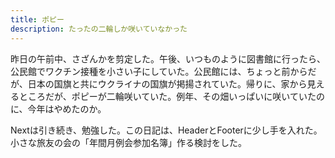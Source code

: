 ```yaml
---
title: ポピー
description: たったの二輪しか咲いていなかった
---
```


昨日の午前中、さざんかを剪定した。午後、いつものように図書館に行ったら、公民館でワクチン接種を小さい子にしていた。公民館には、ちょっと前からだが、日本の国旗と共にウクライナの国旗が掲揚されていた。帰りに、家から見えるところだが、ポピーが二輪咲いていた。例年、その畑いっぱいに咲いていたのに、今年はやめたのか。

Nextは引き続き、勉強した。この日記は、HeaderとFooterに少し手を入れた。小さな旅友の会の「年間月例会参加名簿」作る検討をした。
